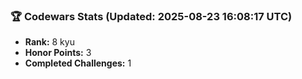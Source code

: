 ### 🏆 Codewars Stats (Updated: 2025-08-23 16:08:17 UTC)

- **Rank:** 8 kyu
- **Honor Points:** 3
- **Completed Challenges:** 1
